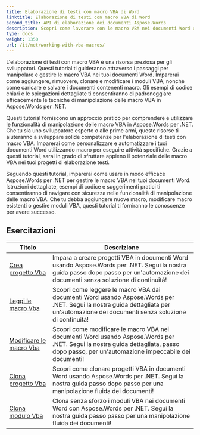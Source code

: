 ```yaml
---
title: Elaborazione di testi con macro VBA di Word
linktitle: Elaborazione di testi con macro VBA di Word
second_title: API di elaborazione dei documenti Aspose.Words
description: Scopri come lavorare con le macro VBA nei documenti Word usando Aspose.Words per .NET. Esercitazioni complete con esempi di codice per creare, modificare ed eseguire macro VBA nei tuoi documenti Word.
type: docs
weight: 1350
url: /it/net/working-with-vba-macros/
---
```

L'elaborazione di testi con macro VBA è una risorsa preziosa per gli sviluppatori. Questi tutorial ti guideranno attraverso i passaggi per manipolare e gestire le macro VBA nei tuoi documenti Word. Imparerai come aggiungere, rimuovere, clonare e modificare i moduli VBA, nonché come caricare e salvare i documenti contenenti macro. Gli esempi di codice chiari e le spiegazioni dettagliate ti consentiranno di padroneggiare efficacemente le tecniche di manipolazione delle macro VBA in Aspose.Words per .NET.

Questi tutorial forniscono un approccio pratico per comprendere e utilizzare le funzionalità di manipolazione delle macro VBA in Aspose.Words per .NET. Che tu sia uno sviluppatore esperto o alle prime armi, queste risorse ti aiuteranno a sviluppare solide competenze per l'elaborazione di testi con macro VBA. Imparerai come personalizzare e automatizzare i tuoi documenti Word utilizzando macro per eseguire attività specifiche. Grazie a questi tutorial, sarai in grado di sfruttare appieno il potenziale delle macro VBA nei tuoi progetti di elaborazione testi.

Seguendo questi tutorial, imparerai come usare in modo efficace Aspose.Words per .NET per gestire le macro VBA nei tuoi documenti Word. Istruzioni dettagliate, esempi di codice e suggerimenti pratici ti consentiranno di navigare con sicurezza nelle funzionalità di manipolazione delle macro VBA. Che tu debba aggiungere nuove macro, modificare macro esistenti o gestire moduli VBA, questi tutorial ti forniranno le conoscenze per avere successo.

 ## Esercitazioni
| Titolo | Descrizione |
| --- | --- |
| [Crea progetto Vba](./create-vba-project/) | Impara a creare progetti VBA in documenti Word usando Aspose.Words per .NET. Segui la nostra guida passo dopo passo per un'automazione dei documenti senza soluzione di continuità! |
| [Leggi le macro Vba](./read-vba-macros/) | Scopri come leggere le macro VBA dai documenti Word usando Aspose.Words per .NET. Segui la nostra guida dettagliata per un'automazione dei documenti senza soluzione di continuità! |
| [Modificare le macro Vba](./modify-vba-macros/) | Scopri come modificare le macro VBA nei documenti Word usando Aspose.Words per .NET. Segui la nostra guida dettagliata, passo dopo passo, per un'automazione impeccabile dei documenti! |
| [Clona progetto Vba](./clone-vba-project/) | Scopri come clonare progetti VBA in documenti Word usando Aspose.Words per .NET. Segui la nostra guida passo dopo passo per una manipolazione fluida dei documenti!|
| [Clona modulo Vba](./clone-vba-module/) | Clona senza sforzo i moduli VBA nei documenti Word con Aspose.Words per .NET. Segui la nostra guida passo passo per una manipolazione fluida dei documenti! |
